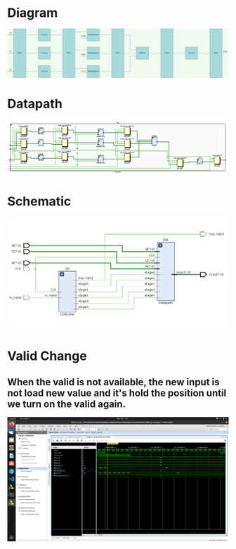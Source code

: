 # Diagram
![image](Diagram.png)
# Datapath
![image](Datapath.png)
# Schematic
![image](Schematic.png)
# Valid Change
## When the valid is not available, the new input is not load new value and it's hold the position until we turn on the valid again.
![image](valid_change.png)
